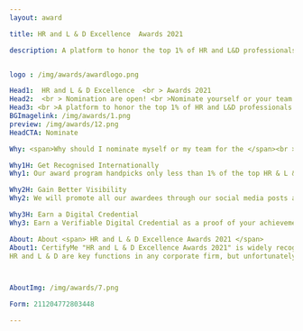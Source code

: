 ```yaml
---
layout: award

title: HR and L & D Excellence  Awards 2021

description: A platform to honor the top 1% of HR and L&D professionals across the globe


logo : /img/awards/awardlogo.png

Head1:  HR and L & D Excellence  <br > Awards 2021
Head2:  <br > Nomination are open! <br >Nominate yourself or your team
Head3: <br >A platform to honor the top 1% of HR and L&D professionals across the globe
BGImagelink: /img/awards/1.png
preview: /img/awards/12.png
HeadCTA: Nominate

Why: <span>Why should I nominate myself or my team for the </span><br > HR and L & D Excellence  Awards 2021 <span>?</span>

Why1H: Get Recognised Internationally  
Why1: Our award program handpicks only less than 1% of the top HR & L &D professionals. To be recognized in the top one percentage means you are the best in the industry across the globe. You deserve to be recognized for your hard work. Nominate yourself and your team now.

Why2H: Gain Better Visibility
Why2: We will promote all our awardees through our social media posts and channels across Linkedin, Facebook, Twitter,  Instagram, Our Blog posts, etc. Our subscribers all across the globe will have access to this content and this will enable you gain more visibility and improve your personal / organization's branding. 

Why3H: Earn a Digital Credential 
Why3: Earn a Verifiable Digital Credential as a proof of your achievement. The awarded digital credentials can be shared across various social media platforms and also can be added to your LinkedIn profile. You will also be allowed to use the badge , certificate in your resume and email signatures. 

About: About <span> HR and L & D Excellence Awards 2021 </span>
About1: CertifyMe "HR and L & D Excellence Awards 2021" is widely recognized across the corporate spectrum as the top honors for individual and team achievements in the domains of Human Resource and L&D. All organizations, public and private, for profit and nonprofit, large and small may submit nominations.
HR and L & D are key functions in any corporate firm, but unfortunately, professionals in this field of work are seldom recognized and often neglected to be appreciated for their selfless efforts. The HR and L & D Excellence Awards 2021 is an initiative to bridge this gap by recognizing and honoring the top 1 percentage of HR and L&D professionals across the globe. If you are an HR professional and believe you have what it takes to make it to the top do not wait please nominate yourself or your team. We would love to hear about your achievements. Let the world know about you and your team. The HR and L & D Excellence Awards 2021 is an initiative to bridge this gap by recognizing and honoring the top 1% of HR and L&D professionals across the globe. If you are an HR professional and believe you have what it takes to make it to the top do not wait please nominate yourself or your team. We would love to hear about your achievements. Let the world know about you and your team.



AboutImg: /img/awards/7.png

Form: 211204772803448

---
```



